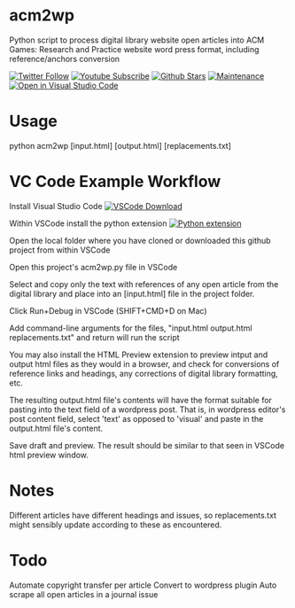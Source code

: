 # acm2wp
Python script to process digital library website open articles into ACM Games: Research and Practice website word press format, including reference/anchors conversion

[![Twitter Follow](https://img.shields.io/twitter/follow/GamesACM.svg?style=social&label=Follow)](https://twitter.com/GamesACM)
[![Youtube Subscribe](https://img.shields.io/youtube/channel/subscribers/UCfdm-h_KkO1GumtqLUGWfFw?style=social)](https://www.youtube.com/channel/UCfdm-h_KkO1GumtqLUGWfFw?sub_confirmation=1)
[![Github Stars](https://img.shields.io/github/stars/farpeek/acm2wp?style=social)](https://github.com/farpeek/acm2wp/stargazers)
[![Maintenance](https://img.shields.io/badge/Maintained%3F-yes-brightgreen.svg)](https://github.com/farpeek/acm2wp/graphs/commit-activity)
[![Open in Visual Studio Code](https://img.shields.io/badge/-Open%20in%20VSCode-007acc?logo=Visual+Studio+Code&logoColor=FFFFFF)](https://vscode.dev/github/farpeek/acm2wp)

# Usage

python acm2wp [input.html] [output.html] [replacements.txt]

# VC Code Example Workflow

Install Visual Studio Code [![VSCode Download](https://img.shields.io/badge/-VSCode%20Download-007acc?logo=Visual+Studio+Code&logoColor=FFFFFF)](https://code.visualstudio.com/download)

Within VSCode install the python extension [![Python extension](https://img.shields.io/badge/-Python%20Extension-007acc?logo=Python+Extension&logoColor=FFFFFF)](https://marketplace.visualstudio.com/items?itemName=ms-python.python)

Open the local folder where you have cloned or downloaded this github project from within VSCode

Open this project's acm2wp.py file in VSCode

Select and copy only the text with references of any open article from the digital library and place into an [input.html] file in the project folder.

Click Run+Debug in VSCode (SHIFT+CMD+D on Mac)

Add command-line arguments for the files, "input.html output.html replacements.txt" and return will run the script

You may also install the HTML Preview extension to preview intput and output html files as they would in a browser, and check for conversions of reference links and headings, any corrections of digital library formatting, etc.

The resulting output.html file's contents will have the format suitable for pasting into the text field of a wordpress post.
That is, in wordpress editor's post content field, select 'text' as opposed to 'visual' and paste in the output.html file's content.

Save draft and preview. The result should be similar to that seen in VSCode html preview window.


# Notes

Different articles have different headings and issues, so replacements.txt might sensibly update according to these as encountered.

# Todo

Automate copyright transfer per article
Convert to wordpress plugin
Auto scrape all open articles in a journal issue


